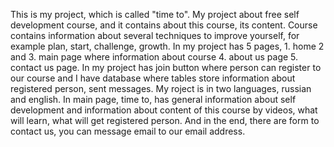This is my project, which is called "time to". My project about free self development course, and it contains about this course, its content. Course contains information about several techniques to improve yourself, for example plan, start, challenge, growth. In my project has 5 pages, 1. home 2 and 3. main page where information about course 4. about us page 5. contact us page. In my project has join button where person can register to our course and I have database where tables store information about registered person, sent messages. My roject is in two languages, russian and english. In main page, time to, has general information about self development and information about content of this course by videos, what will learn, what will get registered person. And in the end, there are form to contact us, you can message email to our email address.
